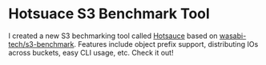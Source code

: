 # Hotsuace S3 Benchmark Tool

I created a new S3 bechmarking tool called [Hotsauce](https://github.com/markhpc/hsbench) based on [wasabi-tech/s3-benchmark](https://github.com/wasabi-tech/s3-benchmark).  Features include object prefix support, distributing IOs across buckets, easy CLI usage, etc.  Check it out!
